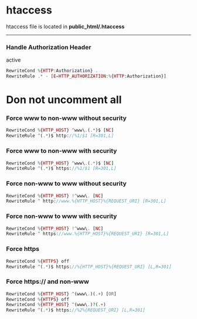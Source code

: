 # htaccess
htaccess file is located in **public_html/.htaccess**

------------
### Handle Authorization Header
active
```php
RewriteCond %{HTTP:Authorization} .
RewriteRule .* - [E=HTTP_AUTHORIZATION:%{HTTP:Authorization}]
```
# Don not uncomment all
### Force www to non-www without security
```php
RewriteCond %{HTTP_HOST} ^www\.(.*)$ [NC]
RewriteRule ^(.*)$ http://%1/$1 [R=301,L]
```
### Force www to non-www with security
```php
RewriteCond %{HTTP_HOST} ^www\.(.*)$ [NC]
RewriteRule ^(.*)$ https://%1/$1 [R=301,L]
```
### Force non-www to www without security
```php
RewriteCond %{HTTP_HOST} !^www\. [NC]
RewriteRule ^ http://www.%{HTTP_HOST}%{REQUEST_URI} [R=301,L]
```
### Force non-www to www with security
```php
RewriteCond %{HTTP_HOST} !^www\. [NC]
RewriteRule ^ https://www.%{HTTP_HOST}%{REQUEST_URI} [R=301,L]
```
### Force https
```php
RewriteCond %{HTTPS} off
RewriteRule ^(.*)$ https://%{HTTP_HOST}%{REQUEST_URI} [L,R=301]
```
### Force https:// and non-www
```php
RewriteCond %{HTTP_HOST} ^(www\.)(.+) [OR]
RewriteCond %{HTTPS} off
RewriteCond %{HTTP_HOST} ^(www\.)?(.+)
RewriteRule ^(.*)$ https://%2%{REQUEST_URI} [L,R=301]
```